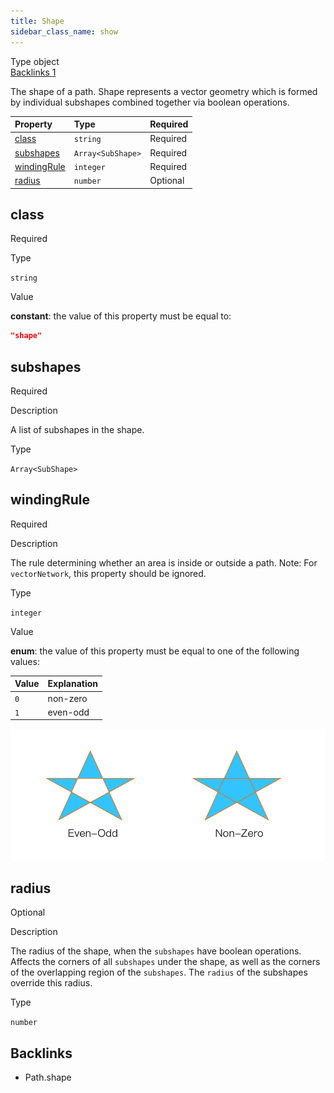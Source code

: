 ```yaml
---
title: Shape
sidebar_class_name: show
---
```


<div className="section-badges">

<div className="badge type">
        <span className="label">Type</span>
        <span className="value">object</span>
      </div>

<a href="#backlinks" className="badge backlinks">
          <span className="label">Backlinks</span>
          <span className="value">1</span>
        </a>

</div>

The shape of a path. Shape represents a vector geometry which is formed by individual subshapes combined together via boolean operations.

<div className="property-preview">

<div className="property-table">

| Property                    | Type                                                                                 | Required                                            |
| :-------------------------- | :----------------------------------------------------------------------------------- | :-------------------------------------------------- |
| [class](#class)             | `string`                                                                             | <span className="property-required">Required</span> |
| [subshapes](#subshapes)     | <code>Array&lt;<Link to="/specs/vectorgraphics/sub-shape">SubShape</Link>&gt;</code> | <span className="property-required">Required</span> |
| [windingRule](#windingrule) | `integer`                                                                            | <span className="property-required">Required</span> |
| [radius](#radius)           | `number`                                                                             | <span className="property-optional">Optional</span> |

</div>

</div>

<div className="property">

<div className="property-heading">

## class

<span className="property-required">Required</span>

</div>

<div className="property-item">

Type

`string`

</div>

<div className="property-item">

Value

<div className="value-description">

**constant**: the value of this property must be equal to:

```json
"shape"
```

</div>

</div>

</div>

<div className="property">

<div className="property-heading">

## subshapes

<span className="property-required">Required</span>

</div>

<div className="property-item">

Description

A list of subshapes in the shape.

</div>

<div className="property-item">

Type

<code>Array&lt;<Link to="/specs/vectorgraphics/sub-shape">SubShape</Link>&gt;</code>

</div>

</div>

<div className="property">

<div className="property-heading">

## windingRule

<span className="property-required">Required</span>

</div>

<div className="property-item">

Description

The rule determining whether an area is inside or outside a path.
Note: For `vectorNetwork`, this property should be ignored.

</div>

<div className="property-item">

Type

`integer`

</div>

<div className="property-item">

Value

<div className="value-description">

**enum**: the value of this property must be equal to one of the following values:

| Value | Explanation                                      |
| :---- | :----------------------------------------------- |
| `0`   | <div className="enum-description">non-zero</div> |
| `1`   | <div className="enum-description">even-odd</div> |

</div>

</div>

<div className="property-item">

<p></p>

<div className="property-images">

<img src="https://raw.githubusercontent.com/verygoodgraphics/resource/main/img/vector/Path/windingRule.png" alt="" />

</div>

</div>

</div>

<div className="property">

<div className="property-heading">

## radius

<span className="property-optional">Optional</span>

</div>

<div className="property-item">

Description

The radius of the shape, when the `subshapes` have boolean operations.
Affects the corners of all `subshapes` under the shape, as well as the corners of the overlapping region of the `subshapes`.
The `radius` of the subshapes override this radius.

</div>

<div className="property-item">

Type

`number`

</div>

</div>

<div id="backlinks" className="section-backlinks">

<div className="backlinks-title"><h2>Backlinks</h2></div>

<ul className="backlinks-list">

<li className="backlink">
      <Link to='/specs/vectorgraphics/path#shape'>Path.shape</Link>
      </li>

</ul>

</div>

